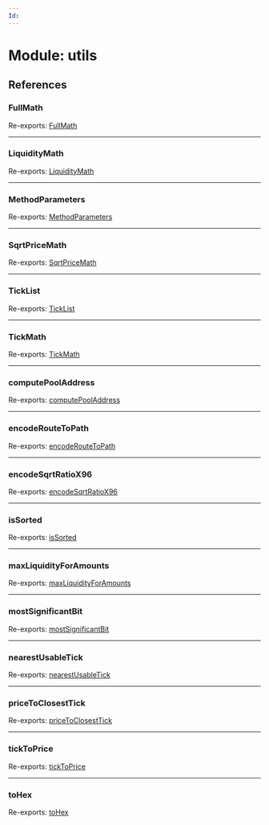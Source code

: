 ```yaml
---
Id: 
---
```


# Module: utils

## References

### FullMath

Re-exports: [FullMath](../classes/utils_fullmath.fullmath.md)

___

### LiquidityMath

Re-exports: [LiquidityMath](../classes/utils_liquiditymath.liquiditymath.md)

___

### MethodParameters

Re-exports: [MethodParameters](../interfaces/utils_calldata.methodparameters.md)

___

### SqrtPriceMath

Re-exports: [SqrtPriceMath](../classes/utils_sqrtpricemath.sqrtpricemath.md)

___

### TickList

Re-exports: [TickList](../classes/utils_ticklist.ticklist.md)

___

### TickMath

Re-exports: [TickMath](../classes/utils_tickmath.tickmath.md)

___

### computePoolAddress

Re-exports: [computePoolAddress](../functions/utils_computepooladdress.computepooladdress.md)

___

### encodeRouteToPath

Re-exports: [encodeRouteToPath](../functions/utils_encoderoutetopath.encoderoutetopath.md)

___

### encodeSqrtRatioX96

Re-exports: [encodeSqrtRatioX96](../functions/utils_encodesqrtratiox96.encodesqrtratiox96.md)

___

### isSorted

Re-exports: [isSorted](../functions/utils_issorted.issorted.md)

___

### maxLiquidityForAmounts

Re-exports: [maxLiquidityForAmounts](../functions/utils_maxliquidityforamounts.maxliquidityforamounts.md)

___

### mostSignificantBit

Re-exports: [mostSignificantBit](../functions/utils_mostsignificantbit.mostsignificantbit.md)

___

### nearestUsableTick

Re-exports: [nearestUsableTick](../functions/utils_nearestusabletick.nearestusabletick.md)

___

### priceToClosestTick

Re-exports: [priceToClosestTick](../functions/utils_pricetickconversions.pricetoclosesttick.md)

___

### tickToPrice

Re-exports: [tickToPrice](../functions/utils_pricetickconversions.ticktoprice.md)

___

### toHex

Re-exports: [toHex](../functions/utils_calldata.tohex.md)
